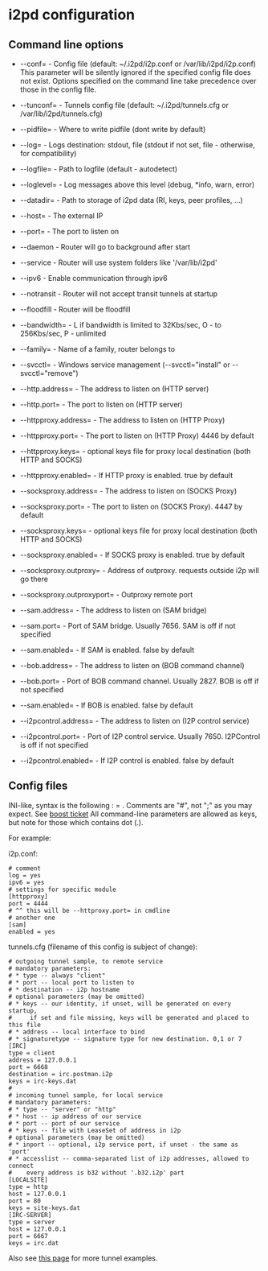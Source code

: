 i2pd configuration
==================

Command line options
--------------------

* --conf=               - Config file (default: ~/.i2pd/i2p.conf or /var/lib/i2pd/i2p.conf)
                          This parameter will be silently ignored if the specified config file does not exist.
                          Options specified on the command line take precedence over those in the config file.
* --tunconf=            - Tunnels config file (default: ~/.i2pd/tunnels.cfg or /var/lib/i2pd/tunnels.cfg)
* --pidfile=            - Where to write pidfile (dont write by default)
* --log=                - Logs destination: stdout, file (stdout if not set, file - otherwise, for compatibility)
* --logfile=            - Path to logfile (default - autodetect)
* --loglevel=           - Log messages above this level (debug, *info, warn, error)
* --datadir=            - Path to storage of i2pd data (RI, keys, peer profiles, ...)
* --host=               - The external IP
* --port=               - The port to listen on
* --daemon              - Router will go to background after start
* --service             - Router will use system folders like '/var/lib/i2pd'
* --ipv6                - Enable communication through ipv6
* --notransit           - Router will not accept transit tunnels at startup
* --floodfill           - Router will be floodfill
* --bandwidth=          - L if bandwidth is limited to 32Kbs/sec, O - to 256Kbs/sec, P - unlimited
* --family=             - Name of a family, router belongs to
* --svcctl=             - Windows service management (--svcctl="install" or --svcctl="remove")

* --http.address=       - The address to listen on (HTTP server)
* --http.port=          - The port to listen on (HTTP server)

* --httpproxy.address=  - The address to listen on (HTTP Proxy)
* --httpproxy.port=     - The port to listen on (HTTP Proxy) 4446 by default
* --httpproxy.keys=     - optional keys file for proxy local destination (both HTTP and SOCKS)
* --httpproxy.enabled=  - If HTTP proxy is enabled. true by default 

* --socksproxy.address= - The address to listen on (SOCKS Proxy)
* --socksproxy.port=    - The port to listen on (SOCKS Proxy). 4447 by default
* --socksproxy.keys=    - optional keys file for proxy local destination (both HTTP and SOCKS)
* --socksproxy.enabled=  - If SOCKS proxy is enabled. true by default 
* --socksproxy.outproxy= - Address of outproxy. requests outside i2p will go there
* --socksproxy.outproxyport=  - Outproxy remote port

* --sam.address=        - The address to listen on (SAM bridge)
* --sam.port=           - Port of SAM bridge. Usually 7656. SAM is off if not specified
* --sam.enabled=        - If SAM is enabled. false by default 

* --bob.address=        - The address to listen on (BOB command channel)
* --bob.port=           - Port of BOB command channel. Usually 2827. BOB is off if not specified
* --sam.enabled=        - If BOB is enabled. false by default 

* --i2pcontrol.address= - The address to listen on (I2P control service)
* --i2pcontrol.port=    - Port of I2P control service. Usually 7650. I2PControl is off if not specified
* --i2pcontrol.enabled= - If I2P control is enabled. false by default 

Config files
------------

INI-like, syntax is the following : <key> = <value>.
Comments are "#", not ";" as you may expect. See [boost ticket](https://svn.boost.org/trac/boost/ticket/808)
All command-line parameters are allowed as keys, but note for those which contains dot (.).

For example:

i2p.conf:

    # comment
    log = yes
    ipv6 = yes
    # settings for specific module
    [httpproxy]
    port = 4444
    # ^^ this will be --httproxy.port= in cmdline
    # another one
    [sam]
    enabled = yes

tunnels.cfg (filename of this config is subject of change):

    # outgoing tunnel sample, to remote service
    # mandatory parameters:
    # * type -- always "client"
    # * port -- local port to listen to
    # * destination -- i2p hostname
    # optional parameters (may be omitted)
    # * keys -- our identity, if unset, will be generated on every startup,
    #     if set and file missing, keys will be generated and placed to this file
    # * address -- local interface to bind
    # * signaturetype -- signature type for new destination. 0,1 or 7
    [IRC]
    type = client
    address = 127.0.0.1
    port = 6668
    destination = irc.postman.i2p
    keys = irc-keys.dat
    #
    # incoming tunnel sample, for local service
    # mandatory parameters:
    # * type -- "server" or "http"
    # * host -- ip address of our service
    # * port -- port of our service
    # * keys -- file with LeaseSet of address in i2p
    # optional parameters (may be omitted)
    # * inport -- optional, i2p service port, if unset - the same as 'port'
    # * accesslist -- comma-separated list of i2p addresses, allowed to connect
    #    every address is b32 without '.b32.i2p' part
    [LOCALSITE]
    type = http
    host = 127.0.0.1
    port = 80
    keys = site-keys.dat
    [IRC-SERVER]
    type = server
    host = 127.0.0.1
    port = 6667
    keys = irc.dat

Also see [this page](https://github.com/PurpleI2P/i2pd/wiki/tunnels.cfg) for more tunnel examples.
